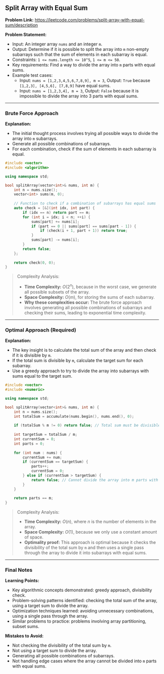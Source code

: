 ## Split Array with Equal Sum
**Problem Link:** https://leetcode.com/problems/split-array-with-equal-sum/description

**Problem Statement:**
- Input: An integer array `nums` and an integer `m`.
- Output: Determine if it is possible to split the array into `m` non-empty subarrays such that the sum of elements in each subarray is equal.
- Constraints: `1 <= nums.length <= 10^5`, `1 <= m <= 50`.
- Key requirements: Find a way to divide the array into `m` parts with equal sums.
- Example test cases:
  - Input: `nums = [1,2,3,4,5,6,7,8,9], m = 3`, Output: `True` because `[1,2,3], [4,5,6], [7,8,9]` have equal sums.
  - Input: `nums = [1,2,3,4], m = 3`, Output: `False` because it is impossible to divide the array into 3 parts with equal sums.

---

### Brute Force Approach

**Explanation:**
- The initial thought process involves trying all possible ways to divide the array into `m` subarrays.
- Generate all possible combinations of subarrays.
- For each combination, check if the sum of elements in each subarray is equal.

```cpp
#include <vector>
#include <algorithm>

using namespace std;

bool splitArray(vector<int>& nums, int m) {
    int n = nums.size();
    vector<int> sums(m, 0);
    
    // Function to check if a combination of subarrays has equal sums
    auto check = [&](int idx, int part) {
        if (idx == n) return part == m;
        for (int i = idx; i < n; ++i) {
            sums[part] += nums[i];
            if (part == 0 || sums[part] == sums[part - 1]) {
                if (check(i + 1, part + 1)) return true;
            }
            sums[part] -= nums[i];
        }
        return false;
    };
    
    return check(0, 0);
}
```

> Complexity Analysis:
> - **Time Complexity:** $O(2^n)$, because in the worst case, we generate all possible subsets of the array.
> - **Space Complexity:** $O(m)$, for storing the sums of each subarray.
> - **Why these complexities occur:** The brute force approach involves generating all possible combinations of subarrays and checking their sums, leading to exponential time complexity.

---

### Optimal Approach (Required)

**Explanation:**
- The key insight is to calculate the total sum of the array and then check if it is divisible by `m`.
- If the total sum is divisible by `m`, calculate the target sum for each subarray.
- Use a greedy approach to try to divide the array into subarrays with sums equal to the target sum.

```cpp
#include <vector>
#include <numeric>

using namespace std;

bool splitArray(vector<int>& nums, int m) {
    int n = nums.size();
    int totalSum = accumulate(nums.begin(), nums.end(), 0);
    
    if (totalSum % m != 0) return false; // Total sum must be divisible by m
    
    int targetSum = totalSum / m;
    int currentSum = 0;
    int parts = 0;
    
    for (int num : nums) {
        currentSum += num;
        if (currentSum == targetSum) {
            parts++;
            currentSum = 0;
        } else if (currentSum > targetSum) {
            return false; // Cannot divide the array into m parts with equal sums
        }
    }
    
    return parts == m;
}
```

> Complexity Analysis:
> - **Time Complexity:** $O(n)$, where $n$ is the number of elements in the array.
> - **Space Complexity:** $O(1)$, because we only use a constant amount of space.
> - **Optimality proof:** This approach is optimal because it checks the divisibility of the total sum by `m` and then uses a single pass through the array to divide it into subarrays with equal sums.

---

### Final Notes

**Learning Points:**
- Key algorithmic concepts demonstrated: greedy approach, divisibility check.
- Problem-solving patterns identified: checking the total sum of the array, using a target sum to divide the array.
- Optimization techniques learned: avoiding unnecessary combinations, using a single pass through the array.
- Similar problems to practice: problems involving array partitioning, subset sums.

**Mistakes to Avoid:**
- Not checking the divisibility of the total sum by `m`.
- Not using a target sum to divide the array.
- Generating all possible combinations of subarrays.
- Not handling edge cases where the array cannot be divided into `m` parts with equal sums.